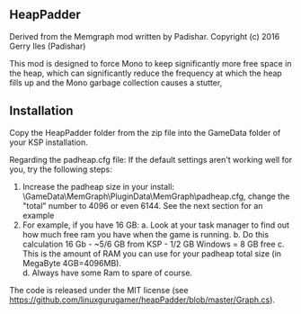 ## HeapPadder

Derived from the Memgraph mod written by Padishar.
Copyright (c) 2016 Gerry Iles (Padishar)


This mod is designed to force Mono to keep significantly more free space in the heap, which can significantly reduce the frequency at which the heap fills up and the Mono garbage collection causes a stutter,

## Installation
Copy the HeapPadder folder from the zip file into the GameData folder of your KSP installation.

Regarding the padheap.cfg file:
If the default settings aren't working well for you, try the following steps:

1. Increase the padheap size in your install: \GameData\MemGraph\PluginData\MemGraph\padheap.cfg, change the "total" number to 4096 
   or even 6144. See the next section for an example
2. For example, if you have 16 GB:
	a. Look at your task manager to find out ﻿how much free ram you have when the game is running. 
	b. Do this calculation 16 Gb - ~5/6 GB from KSP - 1/2 GB Windows = 8 GB free
	c. This is the amount of RAM you can use for your padheap total size (in MegaByte 4GB=4096MB).  
	d.  Always have some Ram to spare of course. 



The code is released under the MIT license (see https://github.com/linuxgurugamer/heapPadder/blob/master/Graph.cs).

